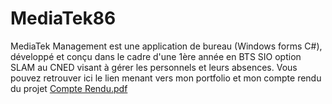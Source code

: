 # MediaTek86
MediaTek Management est une application de bureau (Windows forms C#), développé et conçu dans le cadre d'une 1ère année en BTS SIO option SLAM au CNED visant à gérer les personnels et leurs absences. Vous pouvez retrouver ici le lien menant vers mon portfolio et mon compte rendu du projet [Compte Rendu.pdf](https://github.com/WebProducerFr/MediaTek86/files/8824689/Compte.Rendu.pdf)

